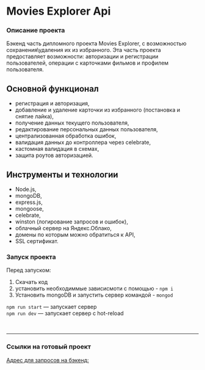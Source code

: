 # Movies Explorer Api

### Описание проекта
Бэкенд часть дипломного проекта Movies Explorer, с возможностью сохранения\удаления их из избранного.
Эта часть проекта предоставляет возможности: авторизации и регистрации пользователей, операции с карточками фильмов и профилем пользователя.

## Основной функционал
* регистрация и авторизация,
* добавление и удаление карточки из избранного (постановка и снятие лайка),
* получение данных текущего пользователя,
* редактирование персональных данных пользователя,
* централизованная обработка ошибок,
* валидация данных до контроллера через celebrate,
* кастомная валидация в схемах,
* защита роутов авторизацией.

## Инструменты и технологии
* Node.js,
* mongoDB,
* express.js,
* mongoose,
* celebrate,
* winston (логирование запросов и ошибок),
* облачный сервер на Яндекс.Облако,
* домены по которым можно обратиться к API,
* SSL сертификат.

### Запуск проекта
Перед запуском:
1. Cкачать код
2. установить необходиммые зависисмоти с помощью - `npm i`
3. Установить mongoDB и запустить сервер командой - `mongod`

`npm run start` — запускает сервер   
`npm run dev` — запускает сервер с hot-reload

<br />
<hr>

### Ссылки на готовый проект
[Адрес для запросов на бэкенд:](https://api.movies.vladislav.nomoredomains.work)
